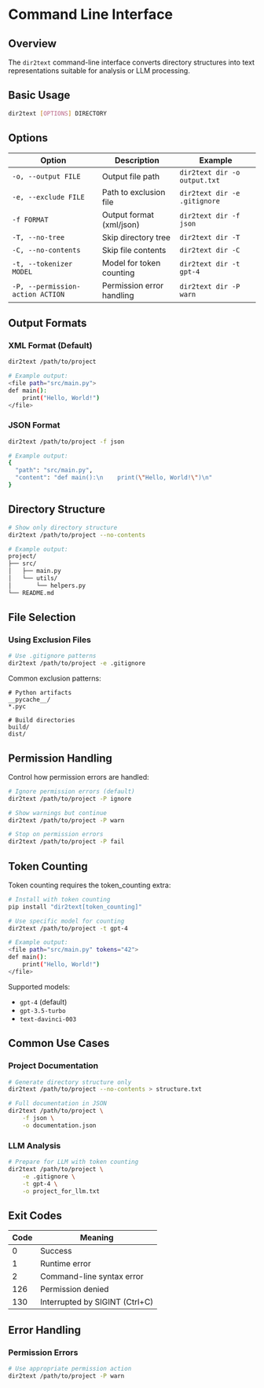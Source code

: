 # Command Line Interface

## Overview

The `dir2text` command-line interface converts directory structures into text representations suitable for analysis or LLM processing.

## Basic Usage

```bash
dir2text [OPTIONS] DIRECTORY
```

## Options

| Option | Description | Example |
|--------|-------------|---------|
| `-o, --output FILE` | Output file path | `dir2text dir -o output.txt` |
| `-e, --exclude FILE` | Path to exclusion file | `dir2text dir -e .gitignore` |
| `-f FORMAT` | Output format (xml/json) | `dir2text dir -f json` |
| `-T, --no-tree` | Skip directory tree | `dir2text dir -T` |
| `-C, --no-contents` | Skip file contents | `dir2text dir -C` |
| `-t, --tokenizer MODEL` | Model for token counting | `dir2text dir -t gpt-4` |
| `-P, --permission-action ACTION` | Permission error handling | `dir2text dir -P warn` |

## Output Formats

### XML Format (Default)
```bash
dir2text /path/to/project

# Example output:
<file path="src/main.py">
def main():
    print("Hello, World!")
</file>
```

### JSON Format
```bash
dir2text /path/to/project -f json

# Example output:
{
  "path": "src/main.py",
  "content": "def main():\n    print(\"Hello, World!\")\n"
}
```

## Directory Structure

```bash
# Show only directory structure
dir2text /path/to/project --no-contents

# Example output:
project/
├── src/
│   ├── main.py
│   └── utils/
│       └── helpers.py
└── README.md
```

## File Selection

### Using Exclusion Files
```bash
# Use .gitignore patterns
dir2text /path/to/project -e .gitignore
```

Common exclusion patterns:
```gitignore
# Python artifacts
__pycache__/
*.pyc

# Build directories
build/
dist/
```

## Permission Handling

Control how permission errors are handled:

```bash
# Ignore permission errors (default)
dir2text /path/to/project -P ignore

# Show warnings but continue
dir2text /path/to/project -P warn

# Stop on permission errors
dir2text /path/to/project -P fail
```

## Token Counting

Token counting requires the token_counting extra:

```bash
# Install with token counting
pip install "dir2text[token_counting]"

# Use specific model for counting
dir2text /path/to/project -t gpt-4

# Example output:
<file path="src/main.py" tokens="42">
def main():
    print("Hello, World!")
</file>
```

Supported models:
- `gpt-4` (default)
- `gpt-3.5-turbo`
- `text-davinci-003`

## Common Use Cases

### Project Documentation
```bash
# Generate directory structure only
dir2text /path/to/project --no-contents > structure.txt

# Full documentation in JSON
dir2text /path/to/project \
    -f json \
    -o documentation.json
```

### LLM Analysis
```bash
# Prepare for LLM with token counting
dir2text /path/to/project \
    -e .gitignore \
    -t gpt-4 \
    -o project_for_llm.txt
```

## Exit Codes

| Code | Meaning |
|------|---------|
| 0 | Success |
| 1 | Runtime error |
| 2 | Command-line syntax error |
| 126 | Permission denied |
| 130 | Interrupted by SIGINT (Ctrl+C) |

## Error Handling

### Permission Errors
```bash
# Use appropriate permission action
dir2text /path/to/project -P warn
```